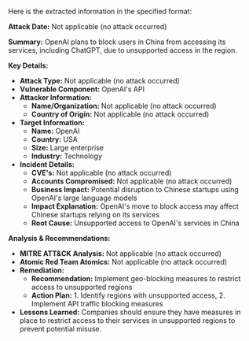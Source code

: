 Here is the extracted information in the specified format:

**Attack Date:** Not applicable (no attack occurred)

**Summary:** OpenAI plans to block users in China from accessing its services, including ChatGPT, due to unsupported access in the region.

**Key Details:**

* **Attack Type:** Not applicable (no attack occurred)
* **Vulnerable Component:** OpenAI's API
* **Attacker Information:**
	+ **Name/Organization:** Not applicable (no attack occurred)
	+ **Country of Origin:** Not applicable (no attack occurred)
* **Target Information:**
	+ **Name:** OpenAI
	+ **Country:** USA
	+ **Size:** Large enterprise
	+ **Industry:** Technology
* **Incident Details:**
	+ **CVE's:** Not applicable (no attack occurred)
	+ **Accounts Compromised:** Not applicable (no attack occurred)
	+ **Business Impact:** Potential disruption to Chinese startups using OpenAI's large language models
	+ **Impact Explanation:** OpenAI's move to block access may affect Chinese startups relying on its services
	+ **Root Cause:** Unsupported access to OpenAI's services in China

**Analysis & Recommendations:**

* **MITRE ATT&CK Analysis:** Not applicable (no attack occurred)
* **Atomic Red Team Atomics:** Not applicable (no attack occurred)
* **Remediation:**
	+ **Recommendation:** Implement geo-blocking measures to restrict access to unsupported regions
	+ **Action Plan:** 1. Identify regions with unsupported access, 2. Implement API traffic blocking measures
* **Lessons Learned:** Companies should ensure they have measures in place to restrict access to their services in unsupported regions to prevent potential misuse.
